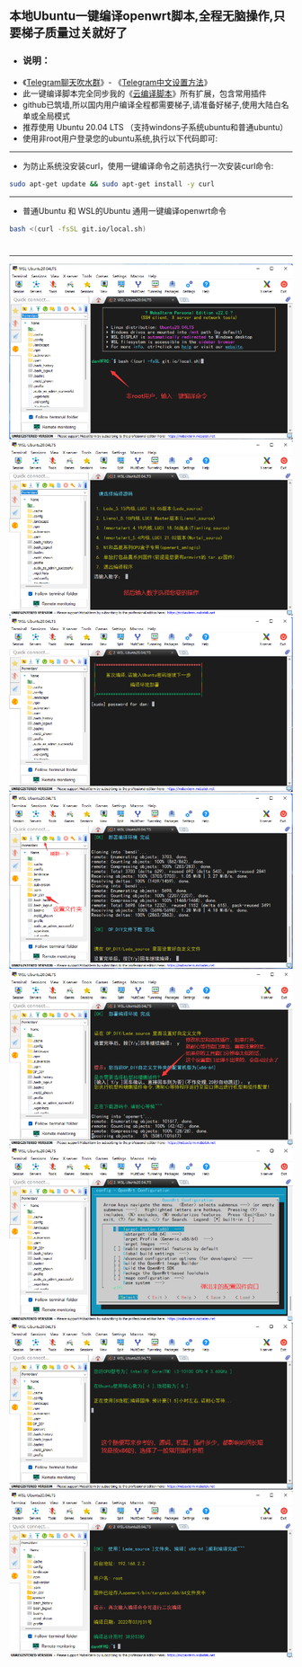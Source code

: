 ## 本地Ubuntu一键编译openwrt脚本,全程无脑操作,只要梯子质量过关就好了

- ### 说明：
- 《[Telegram聊天吹水群](https://t.me/heiheiheio)》- 《[Telegram中文设置方法](https://github.com/danshui-git/shuoming/blob/master/tele.md)》
- 此一键编译脚本完全同步我的《[云编译脚本](https://github.com/281677160/build-actions)》所有扩展，包含常用插件
- github已筑墙,所以国内用户编译全程都需要梯子,请准备好梯子,使用大陆白名单或全局模式
- 推荐使用 Ubuntu 20.04 LTS （支持windons子系统ubuntu和普通ubuntu）
- 使用非root用户登录您的ubuntu系统,执行以下代码即可:

---
- 为防止系统没安装curl，使用一键编译命令之前选执行一次安装curl命令:
```sh
sudo apt-get update && sudo apt-get install -y curl
```
---
- 普通Ubuntu 和 WSL的Ubuntu 通用一键编译openwrt命令
```sh
bash <(curl -fsSL git.io/local.sh)
```
#
---
 <img src="https://github.com/281677160/bendi/blob/main/doc/1.png" />
 <img src="https://github.com/281677160/bendi/blob/main/doc/2.png" />
 <img src="https://github.com/281677160/bendi/blob/main/doc/3.png" />
 <img src="https://github.com/281677160/bendi/blob/main/doc/4.png" />
 <img src="https://github.com/281677160/bendi/blob/main/doc/5.png" />
 <img src="https://github.com/281677160/bendi/blob/main/doc/6.png" />
 <img src="https://github.com/281677160/bendi/blob/main/doc/7.png" />
 <img src="https://github.com/281677160/bendi/blob/main/doc/8.png" />

